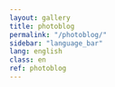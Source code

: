 ```yaml
---
layout: gallery
title: photoblog
permalink: "/photoblog/"
sidebar: "language_bar"
lang: english
class: en
ref: photoblog
---
```

